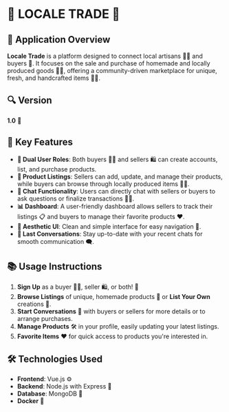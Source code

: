 # 🌿 LOCALE TRADE 🌾

## 🌟 Application Overview
**Locale Trade** is a platform designed to connect local artisans 🧑‍🌾 and buyers 🛒. It focuses on the sale and purchase of homemade and locally produced goods 🍅🥕, offering a community-driven marketplace for unique, fresh, and handcrafted items 🥒🍯.

## 🔍 Version 
**1.0** 🌱

## 🚀 Key Features
- **👥 Dual User Roles**: Both buyers 🧑‍🌾 and sellers 🛍️ can create accounts, list, and purchase products.
- **🛒 Product Listings**: Sellers can add, update, and manage their products, while buyers can browse through locally produced items 🍎🍞.
- **💬 Chat Functionality**: Users can directly chat with sellers or buyers to ask questions or finalize transactions 💬📱.
- **📊 Dashboard**: A user-friendly dashboard allows sellers to track their listings 📋 and buyers to manage their favorite products ❤️.
- **📱 Aesthetic UI**: Clean and simple interface for easy navigation 🎨.
- **🌟 Last Conversations**: Stay up-to-date with your recent chats for smooth communication 🗨️.

## 📚 Usage Instructions
1. **Sign Up** as a buyer 🧑‍🌾, seller 🛍️, or both! 🎉
2. **Browse Listings** of unique, homemade products 🍯 or **List Your Own** creations 📝.
3. **Start Conversations** 💬 with buyers or sellers for more details or to arrange purchases.
4. **Manage Products** 🛠️ in your profile, easily updating your latest listings.
5. **Favorite Items** ❤️ for quick access to products you're interested in.

## 🛠️ Technologies Used
- **Frontend**: Vue.js ⚙️
- **Backend**: Node.js with Express 🔧
- **Database**: MongoDB 📂
- **Docker** 🐳
